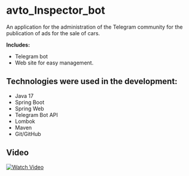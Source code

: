 # avto_Inspector_bot
An application for the administration of the Telegram community for the publication of ads for the sale of cars.

**Includes:**
- Telegram bot
- Web site for easy management.

## Technologies were used in the development:
- Java 17
- Spring Boot
- Spring Web
- Telegram Bot API
- Lombok
- Maven
- Git/GitHub

## Video
[![Watch Video](http://img.youtube.com/vi/bxEYa-btXQ8/0.jpg)]([https://youtu.be/vABzkaImqlo](https://youtube.com/shorts/bxEYa-btXQ8)https://youtube.com/shorts/bxEYa-btXQ8)

